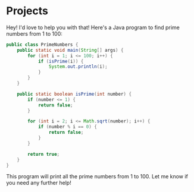 # Projects

Hey! I'd love to help you with that! Here's a Java program to find prime numbers from 1 to 100:

```java
public class PrimeNumbers {
    public static void main(String[] args) {
        for (int i = 1; i <= 100; i++) {
            if (isPrime(i)) {
                System.out.println(i);
            }
        }
    }

    public static boolean isPrime(int number) {
        if (number <= 1) {
            return false;
        }

        for (int i = 2; i <= Math.sqrt(number); i++) {
            if (number % i == 0) {
                return false;
            }
        }

        return true;
    }
}
```

This program will print all the prime numbers from 1 to 100. Let me know if you need any further help!